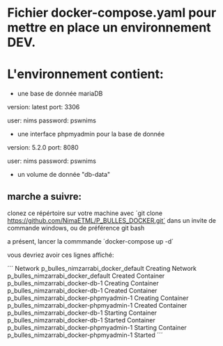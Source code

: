 # Fichier docker-compose.yaml pour mettre en place un environnement DEV.

# L'environnement contient:

* une base de donnée mariaDB

version: latest
port: 3306

user: nims
password: pswnims

* une interface phpmyadmin pour la base de donnée

version: 5.2.0
port: 8080

user: nims
password: pswnims

* un volume de donnée "db-data"

## marche a suivre:

clonez ce répértoire sur votre machine avec ´git clone https://github.com/NimaETML/P_BULLES_DOCKER.git´ dans un invite de commande windows, ou de préférence git bash

a présent, lancer la commmande ´docker-compose up -d´

vous devriez avoir ces lignes affiché:

´´´
Network p_bulles_nimzarrabi_docker_default  Creating
Network p_bulles_nimzarrabi_docker_default  Created
Container p_bulles_nimzarrabi_docker-db-1  Creating
Container p_bulles_nimzarrabi_docker-db-1  Created
Container p_bulles_nimzarrabi_docker-phpmyadmin-1  Creating
Container p_bulles_nimzarrabi_docker-phpmyadmin-1  Created
Container p_bulles_nimzarrabi_docker-db-1  Starting
Container p_bulles_nimzarrabi_docker-db-1  Started
Container p_bulles_nimzarrabi_docker-phpmyadmin-1  Starting
Container p_bulles_nimzarrabi_docker-phpmyadmin-1  Started
´´´



